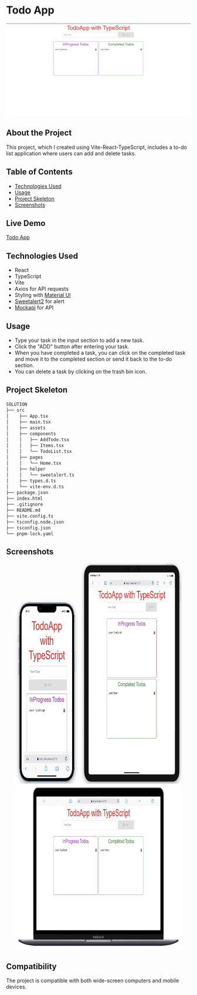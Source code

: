 # Todo App

<div align="center">
  <img src="./src/assets/todo-ts.gif" />
</div>

## About the Project

This project, which I created using Vite-React-TypeScript, includes a to-do list application where users can add and delete tasks.

## Table of Contents

- [Technologies Used](#technologies-used)
- [Usage](#usage)
- [Project Skeleton](#project-skeleton)
- [Screenshots](#screenshots)

## Live Demo

[Todo App](https://todo-with-ts-eight.vercel.app/)


## Technologies Used

- React
- TypeScript
- Vite
- Axios for API requests
- Styling with [Material UI](https://mui.com/)
- [Sweetalert2](https://sweetalert2.github.io/) for alert 
- [Mockapi](https://mockapi.io//) for API 

## Usage

- Type your task in the input section to add a new task.
- Click the "ADD" button after entering your task.
- When you have completed a task, you can click on the completed task and move it to the completed section or send it back to the to-do section.
- You can delete a task by clicking on the trash bin icon.

## Project Skeleton

```     
SOLUTION
├── src
│    ├── App.tsx
│    ├── main.tsx
│    ├── assets
│    ├── components
│    │   ├── AddTodo.tsx
│    │   ├── Items.tsx
│    │   └── TodoList.tsx
│    ├── pages
│    │   └── Home.tsx
│    ├── helper
│    │   └── sweetalert.ts
│    ├── types.d.ts
│    └── vite-env.d.ts
├── package.json
├── index.html
├── .gitignore
├── README.md
├── vite.config.ts
├── tsconfig.node.json
├── tsconfig.json
└── pnpm-lock.yaml
```

## Screenshots

<div align="center">
  <img src="./src/assets/Screenshot_1.jpg"  width="35%" height="500" />
  <img src="./src/assets/Screenshot_2.jpg"  width="55%" height="600" />
  <img src="./src/assets/Screenshot_3.jpg"  width="90.5%" height="450" />
</div>

## Compatibility

The project is compatible with both wide-screen computers and mobile devices.
